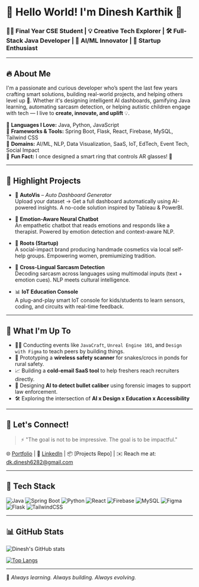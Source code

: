 # 👋 Hello World! I'm Dinesh Karthik 🚀

### 👨‍💻 Final Year CSE Student | 💡 Creative Tech Explorer | 🛠️ Full-Stack Java Developer | 🔬 AI/ML Innovator | 🎯 Startup Enthusiast

---

## 🔥 About Me

I'm a passionate and curious developer who’s spent the last few years crafting smart solutions, building real-world projects, and helping others level up 🚀. Whether it's designing intelligent AI dashboards, gamifying Java learning, automating sarcasm detection, or helping autistic children engage with tech — I live to **create, innovate, and uplift** 💡.

🔸 **Languages I Love:** Java, Python, JavaScript  
🔸 **Frameworks & Tools:** Spring Boot, Flask, React, Firebase, MySQL, Tailwind CSS  
🔸 **Domains:** AI/ML, NLP, Data Visualization, SaaS, IoT, EdTech, Event Tech, Social Impact  
🔸 **Fun Fact:** I once designed a smart ring that controls AR glasses! 🤯

---

## 🚀 Highlight Projects

- 🎨 **AutoVis** – *Auto Dashboard Generator*  
  Upload your dataset → Get a full dashboard automatically using AI-powered insights. A no-code solution inspired by Tableau & PowerBI.

- 🤖 **Emotion-Aware Neural Chatbot**  
  An empathetic chatbot that reads emotions and responds like a therapist. Powered by emotion detection and context-aware NLP.

- 🌱 **Roots (Startup)**  
  A social-impact brand producing handmade cosmetics via local self-help groups. Empowering women, premiumizing tradition.

- 🧠 **Cross-Lingual Sarcasm Detection**  
  Decoding sarcasm across languages using multimodal inputs (text + emotion cues). NLP meets cultural intelligence.

- 📊 **IoT Education Console**  
  A plug-and-play smart IoT console for kids/students to learn sensors, coding, and circuits with real-time feedback.

---

## 🎯 What I'm Up To

- 👨‍🏫 Conducting events like `JavaCraft`, `Unreal Engine 101`, and `Design with Figma` to teach peers by building things.  
- 🔧 Prototyping a **wireless safety scanner** for snakes/crocs in ponds for rural safety.
- 📈 Building a **cold-email SaaS tool** to help freshers reach recruiters directly.
- 🧠 Designing **AI to detect bullet caliber** using forensic images to support law enforcement.
- 🛠️ Exploring the intersection of **AI x Design x Education x Accessibility**

---

## 💬 Let's Connect!

> ⚡ "The goal is not to be impressive. The goal is to be impactful."

🌐 [Portfolio](#) | 💼 [LinkedIn](http://www.linkedin.com/in/dinesh-karthik6282) | 📦 [Projects Repo] | ✉️ Reach me at: dk.dinesh6282@gmail.com

---

## 📌 Tech Stack

![Java](https://img.shields.io/badge/-Java-red?style=flat&logo=java)
![Spring Boot](https://img.shields.io/badge/-SpringBoot-green?style=flat&logo=spring)
![Python](https://img.shields.io/badge/-Python-yellow?style=flat&logo=python)
![React](https://img.shields.io/badge/-React-blue?style=flat&logo=react)
![Firebase](https://img.shields.io/badge/-Firebase-orange?style=flat&logo=firebase)
![MySQL](https://img.shields.io/badge/-MySQL-blue?style=flat&logo=mysql)
![Figma](https://img.shields.io/badge/-Figma-purple?style=flat&logo=figma)
![Flask](https://img.shields.io/badge/-Flask-black?style=flat&logo=flask)
![TailwindCSS](https://img.shields.io/badge/-Tailwind-06B6D4?style=flat&logo=tailwindcss)

---

## 📊 GitHub Stats

![Dinesh's GitHub stats](https://github-readme-stats.vercel.app/api?username=yourusername&show_icons=true&theme=radical)

[![Top Langs](https://github-readme-stats.vercel.app/api/top-langs/?username=yourusername&layout=compact&theme=tokyonight)](https://github.com/yourusername)

---

🔁 *Always learning. Always building. Always evolving.*  
